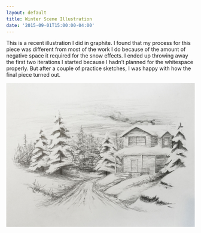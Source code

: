```yaml
---
layout: default
title: Winter Scene Illustration
date: '2015-09-01T15:00:00-04:00'
---
```

This is a recent illustration I did in graphite. I found that my process for this piece was different from most of the work I do because of the amount of negative space it required for the snow effects. I ended up throwing away the first two iterations I started because I hadn’t planned for the whitespace properly. But after a couple of practice sketches, I was happy with how the final piece turned out.

![Winter Scene](/assets/images/winter.jpg)
